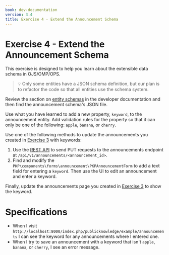 ```yaml
---
book: dev-documentation
version: 3.4
title: Exercise 4 - Extend the Announcement Schema
---
```


# Exercise 4 - Extend the Announcement Schema

This exercise is designed to help you learn about the extensible data schema in OJS/OMP/OPS. 

> 💡 Only some entities have a JSON schema definition, but our plan is to refactor the code so that all entities use the schema system.

Review the section on [entity schemas](../architecture-entities#schema) in the developer documentation and then find the announcement schema's JSON file.

Use what you have learned to add a new property, `keyword`, to the announcement entity. Add validation rules for the property so that it can only be one of the following: `apple`, `banana`, or `cherry`.

Use one of the following methods to update the announcements you created in [Exercise 3](./exercise3) with keywords:

1. Use the [REST API](../../../api/) to send PUT requests to the announcements endpoint at `/api/v1/announcements/<announcement_id>`.
2. Find and modify the `PKP\components\forms\announcement\PKPAnnouncementForm` to add a text field for entering a `keyword`. Then use the UI to edit an announcement and enter a keyword.

Finally, update the announcements page you created in [Exercise 3](./exercise3) to show the keyword.

# Specifications

- When I visit `http://localhost:8000/index.php/publicknowledge/example/announcements` I can see the keyword for any announcements where I entered one.
- When I try to save an announcement with a keyword that isn't `apple`, `banana`, or `cherry`, I see an error message.

